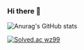 ### Hi there 👋
![Anurag's GitHub stats](https://github-readme-stats.vercel.app/api?username=jangwon3828&show_icons=true&theme=cobalt)

[![Solved.ac
wz99](http://mazassumnida.wtf/api/v2/generate_badge?boj={handle})](https://solved.ac/{handle})

<!--
**jangwon3828/jangwon3828** is a ✨ _special_ ✨ repository because its `README.md` (this file) appears on your GitHub profile.


Here are some ideas to get you started:

- 🔭 I’m currently working on ...
- 🌱 I’m currently learning ...
- 👯 I’m looking to collaborate on ...
- 🤔 I’m looking for help with ...
- 💬 Ask me about ...
- 📫 How to reach me: ...
- 😄 Pronouns: ...
- ⚡ Fun fact: ...
-->


